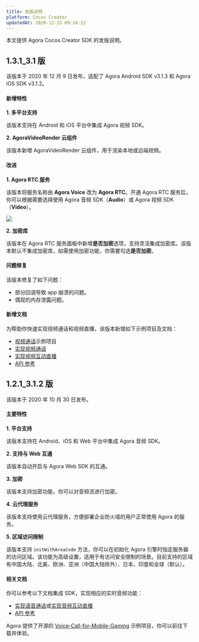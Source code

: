 ```yaml
---
title: 发版说明
platform: Cocos Creator
updatedAt: 2020-12-15 09:24:22
---
```

本文提供 Agora Cocos Creator SDK 的发版说明。

## 1.3.1_3.1 版

该版本于 2020 年 12 月 9 日发布，适配了 Agora Android SDK v3.1.3 和 Agora iOS SDK v3.1.2。

#### 新增特性

**1. 多平台支持**

该版本支持在 Android 和 iOS 平台中集成 Agora 视频 SDK。

**2. AgoraVideoRender 云组件**

该版本新增 AgoraVideoRender 云组件，用于渲染本地或远端视频。

#### 改进

**1. Agora RTC 服务**

该版本将服务名称由 **Agora Voice** 改为 **Agora RTC**。开通 Agora RTC 服务后，你可以根据需要选择使用 Agora 音频 SDK（**Audio**）或 Agora 视频 SDK（**Video**）。

![](https://web-cdn.agora.io/docs-files/1608023088621)

**2. 加密库**

该版本在 Agora RTC 服务面板中新增**是否加密**选项，支持灵活集成加密库。该版本默认不集成加密库，如需使用加密功能，你需要勾选**是否加密**。

#### 问题修复

该版本修复了如下问题：

- 部分回调导致 app 崩溃的问题。
- 偶现的内存泄露问题。

#### 新增文档

为帮助你快速实现视频通话和视频直播，该版本新增如下示例项目及文档：

- [视频通话](https://github.com/AgoraIO-Community/Agora-Cocos-Quickstart/tree/master/CocosCreator)示例项目
- [实现视频通话](./start_call_cocos_creator)
- [实现视频互动直播](./start_live_cocos_creator)
- [API 参考](./API%20Reference/cocos_creator/index.html)

## 1.2.1_3.1.2 版

该版本于 2020 年 10 月 30 日发布。

#### 主要特性

**1. 平台支持**

该版本支持在 Android、iOS 和 Web 平台中集成 Agora 音频 SDK。

**2. 支持与 Web 互通**

该版本自动开启与 Agora Web SDK 的互通。

**3. 加密**

该版本支持加密功能，你可以对音频流进行加密。

**4. 云代理服务**

该版本支持使用云代理服务，方便部署企业防火墙的用户正常使用 Agora 的服务。

**5. 区域访问限制**

该版本支持 `initWithAreaCode` 方法，你可以在初始化 Agora 引擎时指定服务器的访问区域。该功能为高级设置，适用于有访问安全限制的场景。目前支持的区域有中国大陆、北美、欧洲、亚洲（中国大陆除外）、日本、印度和全球（默认）。

#### 相关文档

你可以参考以下文档集成 SDK，实现相应的实时音频功能：

- [实现语音通话](./start_call_audio_cocos_creator)或[实现音频互动直播](./start_live_audio_cocos_creator)
- [API 参考](./API%20Reference/cocos_creator/index.html)

Agora 提供了开源的 [Voice-Call-for-Mobile-Gaming](https://github.com/AgoraIO/Voice-Call-for-Mobile-Gaming/tree/master/Basic-Voice-Call-for-Gaming/Hello-CocosCreator-Voice-Agora) 示例项目，你可以前往下载并体验。